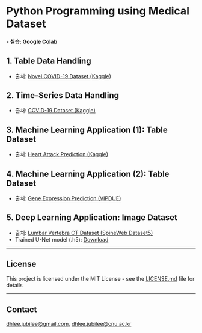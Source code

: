 # Python Programming using Medical Dataset

#### - 실습: Google Colab


## 1. Table Data Handling
- 출처: [Novel COVID-19 Dataset (Kaggle)](https://www.kaggle.com/sudalairajkumar/novel-corona-virus-2019-dataset)

## 2. Time-Series Data Handling
- 출처: [COVID-19 Dataset (Kaggle)](https://www.kaggle.com/sudalairajkumar/novel-corona-virus-2019-dataset)

## 3. Machine Learning Application (1): Table Dataset
- 출처: [Heart Attack Prediction (Kaggle)](https://www.kaggle.com/johnsmith88/heart-disease-dataset)

## 4. Machine Learning Application (2): Table Dataset
- 출처: [Gene Expression Prediction (VIPDUE)](https://vipdue.com/python-daixie-linear-regression-for-gene-expression-prediction/)

## 5. Deep Learning Application: Image Dataset 
- 출처: [Lumbar Vertebra CT Dataset (SpineWeb Dataset5)](http://spineweb.digitalimaginggroup.ca/Index.php?n=Main.Datasets#Dataset_5.3A_Lumbar_vertebra_segmentation_CT_image_database
)
- Trained U-Net model (.h5): [Download](https://drive.google.com/file/d/1L4TSUjmop2S0ETruf4Cp08nWr1Sa83RQ/view?usp=sharing)

---
## License

This project is licensed under the MIT License - see the [LICENSE.md](LICENSE.md) file for details

---
## Contact

dhlee.jubilee@gmail.com, dhlee.jubilee@cnu.ac.kr

